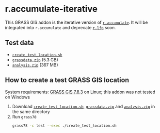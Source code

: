 # r.accumulate-iterative

This GRASS GIS addon is the iterative version of [`r.accumulate`](https://github.com/OSGeo/grass-addons/tree/master/grass7/raster/r.accumulate). It will be integrated into `r.accumulate` and deprecate [`r.lfp`](https://github.com/OSGeo/grass-addons/tree/master/grass7/raster/r.lfp) soon.

## Test data

* [`create_test_location.sh`](https://isnew.info/data/lfp/create_test_location.sh)
* [`grassdata.zip`](https://isnew.info/data/lfp/grassdata.zip) (5.3 GB)
* [`analysis.zip`](https://isnew.info/data/lfp/analysis.zip) (397 MB)

## How to create a test GRASS GIS location

System requirements: [GRASS GIS 7.8.3](https://grass.osgeo.org/) on Linux; this addon was not tested on Windows

1. Download [`create_test_location.sh`](https://isnew.info/data/lfp/create_test_location.sh), [`grassdata.zip`](https://isnew.info/data/lfp/grassdata.zip) and [`analysis.zip`](https://isnew.info/data/lfp/analysis.zip) in the same directory
2. Run `grass78`
   ```bash
   grass78 -c test --exec ./create_test_location.sh
   ```
